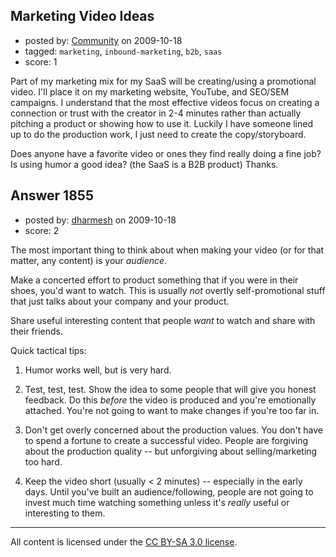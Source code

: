 ## Marketing Video Ideas

- posted by: [Community](https://stackexchange.com/users/-1/-1-community) on 2009-10-18
- tagged: `marketing`, `inbound-marketing`, `b2b`, `saas`
- score: 1

Part of my marketing mix for my SaaS will be creating/using a promotional video. I'll place it on my marketing website, YouTube, and SEO/SEM campaigns. I understand that the most effective videos focus on creating a connection or trust with the creator in 2-4 minutes rather than actually pitching a product or showing how to use it. Luckily I have someone lined up to do the production work, I just need to create the copy/storyboard. 

Does anyone have a favorite video or ones they find really doing a fine job? Is using humor a good idea? (the SaaS is a B2B product) Thanks.     


## Answer 1855

- posted by: [dharmesh](https://stackexchange.com/users/-1/4-dharmesh) on 2009-10-18
- score: 2

The most important thing to think about when making your video (or for that matter, any content) is your *audience*.

Make a concerted effort to product something that if you were in their shoes, you'd want to watch.  This is usually *not* overtly self-promotional stuff that just talks about your company and your product.  

Share useful interesting content that people *want* to watch and share with their friends.  

Quick tactical tips:

1) Humor works well, but is very hard.  

2) Test, test, test.  Show the idea to some people that will give you honest feedback.  Do this *before* the video is produced and you're emotionally attached.  You're not going to want to make changes if you're too far in.

3) Don't get overly concerned about the production values.  You don't have to spend a fortune to create a successful video.  People are forgiving about the production quality -- but unforgiving about selling/marketing too hard.

4) Keep the video short (usually < 2 minutes) -- especially in the early days.  Until you've built an audience/following, people are not going to invest much time watching something unless it's *really* useful or interesting to them.



---

All content is licensed under the [CC BY-SA 3.0 license](https://creativecommons.org/licenses/by-sa/3.0/).
